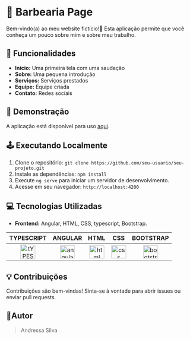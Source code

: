 # 📌 Barbearia Page

Bem-vindo(a) ao meu website fictício!👋 Esta aplicação permite que você conheça um pouco sobre mim e sobre meu trabalho.

## 📌 Funcionalidades

- **Início:** Uma primeira tela com uma saudação
- **Sobre:** Uma pequena introdução 
- **Serviços:** Serviços prestados
- **Equipe:** Equipe criada
- **Contato:** Redes sociais


## 🌝 Demonstração

A aplicação está disponível para uso [aqui](https://barbearia-kftk.onrender.com/home).


</details>


## 🕹 Executando Localmente

1. Clone o repositório: `git clone https://github.com/seu-usuario/seu-projeto.git`
2. Instale as dependências: `npm install`
3. Execute `ng serve` para iniciar um servidor de desenvolvimento.
4. Acesse em seu navegador: `http://localhost:4200`

## 💻 Tecnologias Utilizadas

- **Frontend:** Angular, HTML, CSS, typescript, Bootstrap.
  
TYPESCRIPT | ANGULAR | HTML | CSS | BOOTSTRAP 
:------:  | :------: | :------: | :------: | :------: 
<img align="center" alt="tYPEScript" height="40em" width="40em" src="https://cdn.discordapp.com/attachments/805220480566165514/1266170613605601401/2048px-Typescript_logo_2020.png?ex=66a42cc6&is=66a2db46&hm=aa15ce2658a127821290087ecb430a4be60749ef0decfb62eb59abc915036f8b&" /> | <img align="center" alt="angular" height="35em" width="40em" src="https://cdn.discordapp.com/attachments/805220480566165514/1219028888408162314/Angular_full_color_logo.svg.png?ex=66a40f9f&is=66a2be1f&hm=ed6ae4511e6608b9d51cb1ea40ccdbf4853e253577624bef5acbd3c4eb479511&" /> | <img align="center" alt="html" height="35em" width="40em" src="https://cdn.discordapp.com/attachments/805220480566165514/1219028845080875028/HTML5_logo_and_wordmark.svg.png?ex=66a40f95&is=66a2be15&hm=205748a40a20728582835e755f6287576160cfe887db9eec0a26df84a677855b&" /> | <img align="center" alt="css" height="35em" width="40em" src="https://cdn.discordapp.com/attachments/805220480566165514/1219031218444832909/css3-logo-png-transparent.png?ex=66a411ca&is=66a2c04a&hm=0f01f3f85a11f3b03014db16a0aac793298f3865d7607d2ab9d2f2f97f1e7bb3&" /> | <img align="center" alt="bootstrap" height="35em" width="40em" src="https://cdn.discordapp.com/attachments/805220480566165514/1219028889137844244/Bootstrap_logo.svg.png?ex=66a40f9f&is=66a2be1f&hm=d0ca10a6ed143d5401342b21cf726249642e214945bdaa8632ac700e6fe2b622&" />


## 💡 Contribuições

Contribuições são bem-vindas! Sinta-se à vontade para abrir issues ou enviar pull requests.


## 👩Autor
>Andressa Silva



